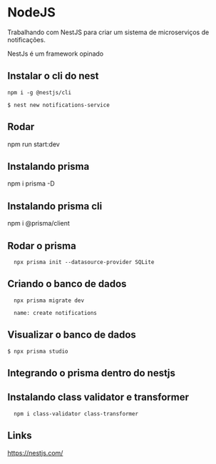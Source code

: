# NodeJS
Trabalhando com NestJS para criar um sistema de microserviços de notificações.

NestJs é um framework opinado

## Instalar o cli do nest
```
npm i -g @nestjs/cli

$ nest new notifications-service
```

## Rodar
npm run start:dev

## Instalando prisma
npm i prisma -D

## Instalando prisma cli
npm i @prisma/client

## Rodar o prisma
```
  npx prisma init --datasource-provider SQLite
```
## Criando o banco de dados
```
  npx prisma migrate dev

  name: create notifications
```

## Visualizar o banco de dados
```
$ npx prisma studio
```
## Integrando o prisma dentro do nestjs

## Instalando class validator e transformer
```
  npm i class-validator class-transformer
```
## Links 
https://nestjs.com/